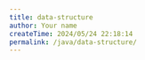 ```yaml
---
title: data-structure
author: Your name
createTime: 2024/05/24 22:18:14
permalink: /java/data-structure/
---
```

